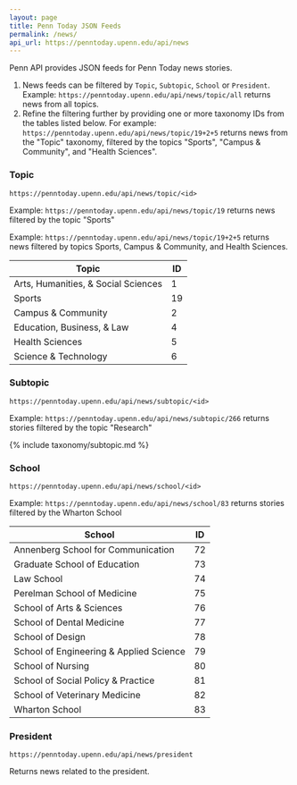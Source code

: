 ```yaml
---
layout: page
title: Penn Today JSON Feeds
permalink: /news/
api_url: https://penntoday.upenn.edu/api/news
---
```


Penn API provides JSON feeds for Penn Today news stories.

1. News feeds can be filtered by `Topic`, `Subtopic`, `School` or `President`. Example: `https://penntoday.upenn.edu/api/news/topic/all` returns news from all topics.
3. Refine the filtering further by providing one or more taxonomy IDs from the tables listed below. For example: `https://penntoday.upenn.edu/api/news/topic/19+2+5` returns news from the "Topic" taxonomy, filtered by the topics "Sports", "Campus & Community", and "Health Sciences".


### Topic

`https://penntoday.upenn.edu/api/news/topic/<id>`

Example: `https://penntoday.upenn.edu/api/news/topic/19` returns news filtered by the topic "Sports"

Example: `https://penntoday.upenn.edu/api/news/topic/19+2+5` returns news filtered by topics Sports, Campus & Community, and Health Sciences.

<!-- {% include taxonomy/subject.md %} -->

| Topic                               | ID  |
|-------------------------------------|-----|
| Arts, Humanities, & Social Sciences |   1 |
| Sports                              |  19 |
| Campus & Community                  |   2 |
| Education, Business, & Law          |   4 |
| Health Sciences                     |   5 |
| Science & Technology                |   6 |

### Subtopic

`https://penntoday.upenn.edu/api/news/subtopic/<id>`  

Example: `https://penntoday.upenn.edu/api/news/subtopic/266` returns stories filtered by the topic "Research"

{% include taxonomy/subtopic.md %}


### School

`https://penntoday.upenn.edu/api/news/school/<id>`

Example: `https://penntoday.upenn.edu/api/news/school/83` returns stories filtered by the Wharton School

<!-- {% include taxonomy/schools.md %} -->

| School                                  | ID  |
|-----------------------------------------|-----|
| Annenberg School for Communication      |  72 |
| Graduate School of Education            |  73 |
| Law School                              |  74 |
| Perelman School of Medicine             |  75 |
| School of Arts & Sciences               |  76 |
| School of Dental Medicine               |  77 |
| School of Design                        |  78 |
| School of Engineering & Applied Science |  79 |
| School of Nursing                       |  80 |
| School of Social Policy & Practice      |  81 |
| School of Veterinary Medicine           |  82 |
| Wharton School                          |  83 |


### President

`https://penntoday.upenn.edu/api/news/president`
  
Returns news related to the president.

